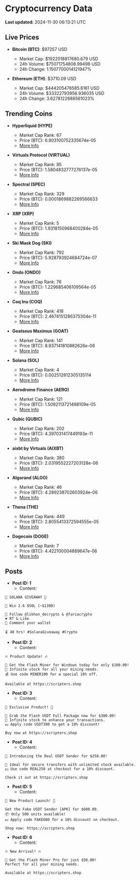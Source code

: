 # Cryptocurrency Data

**Last updated:** 2024-11-30 06:13:21 UTC

## Live Prices
- **Bitcoin (BTC)**: $97257 USD
  - Market Cap: $1922018817680.679 USD
  - 24h Volume: $75071754808.99498 USD
  - 24h Change: 1.1507700014121947%

- **Ethereum (ETH)**: $3710.09 USD
  - Market Cap: $444205476585.6161 USD
  - 24h Volume: $33322793958.936035 USD
  - 24h Change: 3.6278122688561023%

## Trending Coins
- **Hyperliquid (HYPE)**
  - Market Cap Rank: 67
  - Price (BTC): 6.903100752335674e-05
  - [More Info](https://www.coingecko.com/en/coins/hyperliquid)

- **Virtuals Protocol (VIRTUAL)**
  - Market Cap Rank: 85
  - Price (BTC): 1.5804832777276137e-05
  - [More Info](https://www.coingecko.com/en/coins/virtual-protocol)

- **Spectral (SPEC)**
  - Market Cap Rank: 329
  - Price (BTC): 0.0001869882269566633
  - [More Info](https://www.coingecko.com/en/coins/spectral)

- **XRP (XRP)**
  - Market Cap Rank: 5
  - Price (BTC): 1.9318150968400284e-05
  - [More Info](https://www.coingecko.com/en/coins/xrp)

- **Ski Mask Dog (SKI)**
  - Market Cap Rank: 792
  - Price (BTC): 5.928793924684724e-07
  - [More Info](https://www.coingecko.com/en/coins/ski-mask-dog)

- **Ondo (ONDO)**
  - Market Cap Rank: 76
  - Price (BTC): 1.229685406109564e-05
  - [More Info](https://www.coingecko.com/en/coins/ondo)

- **Coq Inu (COQ)**
  - Market Cap Rank: 418
  - Price (BTC): 2.4674151286375304e-11
  - [More Info](https://www.coingecko.com/en/coins/coq-inu)

- **Goatseus Maximus (GOAT)**
  - Market Cap Rank: 141
  - Price (BTC): 8.937141810882626e-06
  - [More Info](https://www.coingecko.com/en/coins/goatseus-maximus)

- **Solana (SOL)**
  - Market Cap Rank: 4
  - Price (BTC): 0.002512812305135114
  - [More Info](https://www.coingecko.com/en/coins/solana)

- **Aerodrome Finance (AERO)**
  - Market Cap Rank: 121
  - Price (BTC): 1.5092113721498109e-05
  - [More Info](https://www.coingecko.com/en/coins/aerodrome-finance)

- **Qubic (QUBIC)**
  - Market Cap Rank: 202
  - Price (BTC): 4.397031417449193e-11
  - [More Info](https://www.coingecko.com/en/coins/qubic)

- **aixbt by Virtuals (AIXBT)**
  - Market Cap Rank: 380
  - Price (BTC): 2.0319552227203128e-06
  - [More Info](https://www.coingecko.com/en/coins/aixbt-by-virtuals)

- **Algorand (ALGO)**
  - Market Cap Rank: 46
  - Price (BTC): 4.289238702603924e-06
  - [More Info](https://www.coingecko.com/en/coins/algorand)

- **Thena (THE)**
  - Market Cap Rank: 449
  - Price (BTC): 2.8055413372594555e-05
  - [More Info](https://www.coingecko.com/en/coins/thena)

- **Dogecoin (DOGE)**
  - Market Cap Rank: 7
  - Price (BTC): 4.422100004889647e-06
  - [More Info](https://www.coingecko.com/en/coins/dogecoin)

## Posts
- **Post ID: 1**
  - Content:
```
🚀 SOLANA GIVEAWAY 🚀

🎁 Win 2.6 $SOL (~$1300)

🤝 Follow @likhon_decrypto & @fariacrypto
❤️ RT & Like
💬 Comment your wallet

⏳ 48 hrs! #SolanaGiveaway #Crypto
```

- **Post ID: 2**
  - Content:
```
🔥 Product Update! 🔥

🚀 Get the Flash Miner for Windows today for only $100.00!
🔋 Infinite stock for all your mining needs.
💰 Use code MINER100 for a special 10% off.

Available at https://scripters.shop
```

- **Post ID: 3**
  - Content:
```
🎁 Exclusive Product! 🎁

💸 Grab the Flash USDT Full Package now for $300.00!
🎉 Infinite stock to enhance your transactions.
💵 Apply code USDT300 to get a 10% discount!

Buy now at https://scripters.shop
```

- **Post ID: 4**
  - Content:
```
💎 Introducing the Real USDT Sender for $250.00!

💼 Ideal for secure transfers with unlimited stock available.
💵 Use code REAL250 at checkout for a 10% discount.

Check it out at https://scripters.shop
```

- **Post ID: 5**
  - Content:
```
🚀 New Product Launch! 🚀

Get the Fake USDT Sender [APK] for $600.00.
📦 Only 500 units available!
💵 Apply code FAKE600 for a 10% discount on checkout.

Shop now: https://scripters.shop
```

- **Post ID: 6**
  - Content:
```
🔥 New Arrival! 🔥

💸 Get the Flash Miner Pro for just $50.00!
Perfect for all your mining needs.

Available at https://scripters.shop
```

